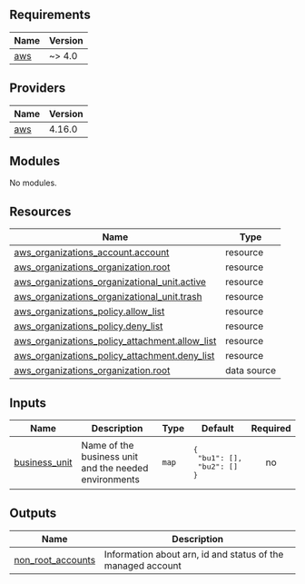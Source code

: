 ## Requirements

| Name | Version |
|------|---------|
| <a name="requirement_aws"></a> [aws](#requirement\_aws) | ~> 4.0 |

## Providers

| Name | Version |
|------|---------|
| <a name="provider_aws"></a> [aws](#provider\_aws) | 4.16.0 |

## Modules

No modules.

## Resources

| Name | Type |
|------|------|
| [aws_organizations_account.account](https://registry.terraform.io/providers/hashicorp/aws/latest/docs/resources/organizations_account) | resource |
| [aws_organizations_organization.root](https://registry.terraform.io/providers/hashicorp/aws/latest/docs/resources/organizations_organization) | resource |
| [aws_organizations_organizational_unit.active](https://registry.terraform.io/providers/hashicorp/aws/latest/docs/resources/organizations_organizational_unit) | resource |
| [aws_organizations_organizational_unit.trash](https://registry.terraform.io/providers/hashicorp/aws/latest/docs/resources/organizations_organizational_unit) | resource |
| [aws_organizations_policy.allow_list](https://registry.terraform.io/providers/hashicorp/aws/latest/docs/resources/organizations_policy) | resource |
| [aws_organizations_policy.deny_list](https://registry.terraform.io/providers/hashicorp/aws/latest/docs/resources/organizations_policy) | resource |
| [aws_organizations_policy_attachment.allow_list](https://registry.terraform.io/providers/hashicorp/aws/latest/docs/resources/organizations_policy_attachment) | resource |
| [aws_organizations_policy_attachment.deny_list](https://registry.terraform.io/providers/hashicorp/aws/latest/docs/resources/organizations_policy_attachment) | resource |
| [aws_organizations_organization.root](https://registry.terraform.io/providers/hashicorp/aws/latest/docs/data-sources/organizations_organization) | data source |

## Inputs

| Name | Description | Type | Default | Required |
|------|-------------|------|---------|:--------:|
| <a name="input_business_unit"></a> [business\_unit](#input\_business\_unit) | Name of the business unit and the needed environments | `map` | <pre>{<br>  "bu1": [],<br>  "bu2": []<br>}</pre> | no |

## Outputs

| Name | Description |
|------|-------------|
| <a name="output_non_root_accounts"></a> [non\_root\_accounts](#output\_non\_root\_accounts) | Information about arn, id and status of the managed account |
